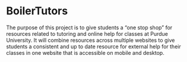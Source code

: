 # BoilerTutors
The purpose of this project is to give students a “one stop shop” for resources related to tutoring and online help for classes at Purdue University. It will combine resources across multiple websites to give students a consistent and up to date resource for external help for their classes in one  website that is accessible on mobile and desktop. 
